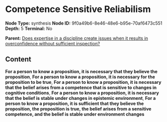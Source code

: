 # Competence Sensitive Reliabilism

**Node Type:** synthesis
**Node ID:** 9f0a49b6-8e46-48e6-b95e-70af6473c551
**Depth:** 5
**Terminal:** No

**Parent:** [Does expertise in a discipline create issues when it results in overconfidence without sufficient inspection?](does-expertise-in-a-discipline-create-issues-when-it-results-in-overconfidence-without-sufficient-inspection-antithesis-325b38a1-319b-442e-90d7-c3c725bb0bc9.md)

## Content

**For a person to know a proposition, it is necessary that they believe the proposition**, **For a person to know a proposition, it is necessary for the proposition to be true**, **For a person to know a proposition, it is necessary that the belief arises from a competence that is sensitive to changes in cognitive conditions**, **For a person to know a proposition, it is necessary that the belief is stable under changes in epistemic environment**, **For a person to know a proposition, it is sufficient that they believe the proposition, the proposition is true, the belief arises from a sensitive competence, and the belief is stable under environment changes**
